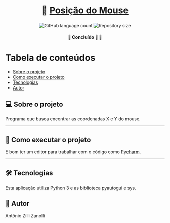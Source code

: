 <h1 align="center">
     🐁 <a href="#" alt="dado"> Posição do Mouse </a>
</h1>

<h3 align="center">

</h3>

<p align="center">
  <img alt="GitHub language count" src="https://img.shields.io/github/languages/count/antonioZZanolli/PosicaoMouse?color=%2304D361">

  <img alt="Repository size" src="https://img.shields.io/github/repo-size/antonioZZanolli/PosicaoMouse">
      
 
</p>

<h4 align="center">
	🚧   Concluído 🚀 🚧
</h4>

Tabela de conteúdos
=================
<!--ts-->
   * [Sobre o projeto](#-sobre-o-projeto)
   * [Como executar o projeto](#-como-executar-o-projeto)
   * [Tecnologias](#-tecnologias)
   * [Autor](#-autor)
<!--te-->


## 💻 Sobre o projeto
Programa que busca encontrar as coordenadas X e Y do mouse.

---

## 🚀 Como executar o projeto
É bom ter um editor para trabalhar com o código como [Pycharm](https://www.jetbrains.com/pt-br/pycharm/download/#section=windows).

---

## 🛠 Tecnologias
Esta aplicação utiliza Python 3 e as biblioteca pyautogui e sys.

## 🦸 Autor
Antônio Zilli Zanolli
